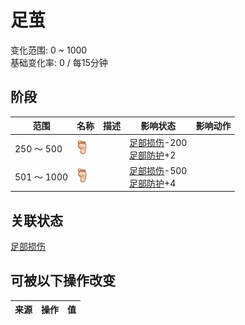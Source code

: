 # 足茧  
变化范围: 0 ~ 1000  
基础变化率: 0 / 每15分钟  
## 阶段  
范围  |  名称  |  描述  |  影响状态  |  影响动作  
----  |  ----  |  ----  |  ----  |  ----  
250 ～ 500  |  <img decoding="async" src="Sprite/Foot.png" style="width:20px;">  |    |  [足部损伤](FootDamage.md)-200<br>[足部防护](FootProtection.md)+2  |    
501 ～ 1000  |  <img decoding="async" src="Sprite/Foot.png" style="width:20px;">  |    |  [足部损伤](FootDamage.md)-500<br>[足部防护](FootProtection.md)+4  |    
## 关联状态  
[足部损伤](FootDamage.md)  
## 可被以下操作改变  
来源  |  操作  |  值  
----  |  ----  |  ----  
